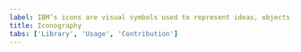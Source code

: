 ```yaml
---
label: IBM’s icons are visual symbols used to represent ideas, objects, or actions. They communicate messages at a glance, afford interactivity, and draw attention to important information.
title: Iconography
tabs: ['Library', 'Usage', 'Contribution']
---
```


<icon-library />
